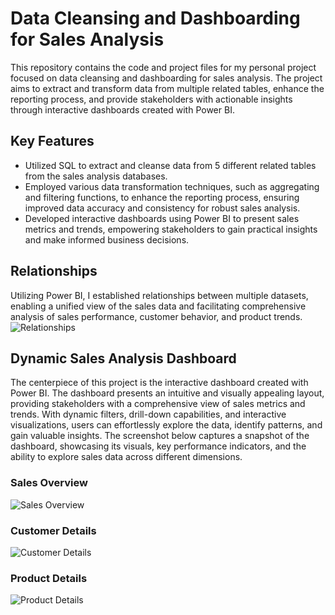 # Data Cleansing and Dashboarding for Sales Analysis

This repository contains the code and project files for my personal project focused on data cleansing and dashboarding for sales analysis. The project aims to extract and transform data from multiple related tables, enhance the reporting process, and provide stakeholders with actionable insights through interactive dashboards created with Power BI.

## Key Features
* Utilized SQL to extract and cleanse data from 5 different related tables from the sales analysis databases.
* Employed various data transformation techniques, such as aggregating and filtering functions, to enhance the reporting process, ensuring improved data accuracy and consistency for robust sales analysis.
* Developed interactive dashboards using Power BI to present sales metrics and trends, empowering stakeholders to gain practical insights and make informed business decisions.

## Relationships
Utilizing Power BI, I established relationships between multiple datasets, enabling a unified view of the sales data and facilitating comprehensive analysis of sales performance, customer behavior, and product trends.
![Relationships](https://github.com/phanthao02/Sales_Analysis_Cleasing_Dashboarding/assets/97840552/695e0516-3b88-46e5-b2b9-1dab10b8a962)

## Dynamic Sales Analysis Dashboard
The centerpiece of this project is the interactive dashboard created with Power BI. The dashboard presents an intuitive and visually appealing layout, providing stakeholders with a comprehensive view of sales metrics and trends. With dynamic filters, drill-down capabilities, and interactive visualizations, users can effortlessly explore the data, identify patterns, and gain valuable insights. The screenshot below captures a snapshot of the dashboard, showcasing its visuals, key performance indicators, and the ability to explore sales data across different dimensions.

### Sales Overview
![Sales Overview](https://github.com/phanthao02/Sales_Analysis_Cleasing_Dashboarding/assets/97840552/b11df0ce-a8c3-497f-8c71-0f60af45d9a0)

### Customer Details
![Customer Details](https://github.com/phanthao02/Sales_Analysis_Cleasing_Dashboarding/assets/97840552/7c7a7b02-327d-4e57-a18a-18a27ac43160)

### Product Details
![Product Details](https://github.com/phanthao02/Sales_Analysis_Cleasing_Dashboarding/assets/97840552/ee5791e2-c27d-4671-bbbe-0e9b14dab0c3)
